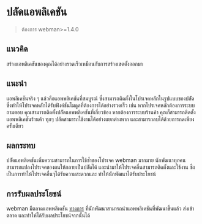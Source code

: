 # ปลััดแอพลิเคชัน

> ต้องการ webman>=1.4.0

## แนวคิด
สร้างแอพลิเคชันของคุณได้อย่างรวดเร็วเหมือนกับการสร้างเซตตั้งออกมา

## แนะนำ
แอพลิเคชันจริง ๆ แล้วคือแอพพลิเคชันที่สมบูรณ์ ซึ่งสามารถติดตั้งในโปรเจคหลักในรูปแบบของปลััด ซึ่งทำให้โปรเจคหลักได้รับฟังค์ชันโมดูลที่ต้องการได้อย่างรวดเร็ว เช่น หากโปรเจคหลักต้องการระบบถามตอบ คุณสามารถติดตั้งปลััดแอพพลิเคชันที่เกี่ยวข้อง หากต้องการระบบร้านค้า คุณก็สามารถติดตั้งแอพพลิเคชันร้านค้า ทุกๆ ปลัดสามารถใช้งานได้อย่างแยกต่างหาก และสามารถลบได้ด้วยการกดเพียงครั้งเดียว

## ผลกระทบ
ปลััดแอพลิเคชันเพิ่มความสามารถในการใช้ซ้ำของโปรเจค webman มากมาย นักพัฒนาทุกคนสามารถแปลงโปรเจคของตนให้กลายเป็นปลััดได้ และนำมาให้โปรเจคอื่นสามารถติดตั้งและใช้งาน ซึ่งเป็นการทำให้โปรเจคอื่นๆได้รับความสะดวกและ ทำให้นักพัฒนาได้รับประโยชน์

## การรับผลประโยชน์
webman มีตลาดแอพพลิเคชัน [ทางการ](https://www.workerman.net/apps) ที่นักพัฒนาสามารถนำแอพพลิเคชันที่พัฒนาขึ้นแล้ว ส่งเข้าตลาด และทำให้ได้รับผลประโยชน์จากนั้นได้
